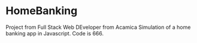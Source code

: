 # HomeBanking
Project from Full Stack Web DEveloper from Acamica
Simulation of a home banking app in Javascript. Code is 666.
